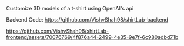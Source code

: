 Customize 3D models of a t-shirt using OpenAI's api

Backend Code: https://github.com/VishvShah98/shirtLab-backend

https://github.com/VishvShah98/shirtLab-frontend/assets/70076769/4f876a44-2499-4e35-9e7f-6c980adbd71b

